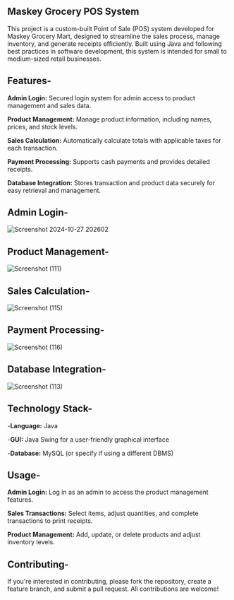 ## Maskey Grocery POS System

This project is a custom-built Point of Sale (POS) system developed for Maskey Grocery Mart, designed to streamline the sales process, manage inventory, and generate receipts efficiently. Built using Java and following best practices in software development, this system is intended for small to medium-sized retail businesses.

## Features-

**Admin Login:** Secured login system for admin access to product management and sales data.

**Product Management:** Manage product information, including names, prices, and stock levels.

**Sales Calculation:** Automatically calculate totals with applicable taxes for each transaction.

**Payment Processing:** Supports cash payments and provides detailed receipts.

**Database Integration:** Stores transaction and product data securely for easy retrieval and management.


## Admin Login-

![Screenshot 2024-10-27 202602](https://github.com/user-attachments/assets/b3726517-ad9a-4f20-814e-a64cd28966be)

## Product Management-

![Screenshot (111)](https://github.com/user-attachments/assets/14a40a8f-6cf1-4caa-930c-04ffb59bc102)

## Sales Calculation-

![Screenshot (115)](https://github.com/user-attachments/assets/78cee033-0706-4c71-b5c3-25287ea3f770)

## Payment Processing-

![Screenshot (116)](https://github.com/user-attachments/assets/07f28c96-a473-4c19-adfb-d38224739c31)

## Database Integration-

![Screenshot (113)](https://github.com/user-attachments/assets/0774507a-edf8-4b2d-9d56-f5208e789dea)

## Technology Stack-

-**Language:** Java

-**GUI:** Java Swing for a user-friendly graphical interface

-**Database:** MySQL (or specify if using a different DBMS)

## Usage-

**Admin Login:** Log in as an admin to access the product management features.

**Sales Transactions:** Select items, adjust quantities, and complete transactions to print receipts.

**Product Management:** Add, update, or delete products and adjust inventory levels.

## Contributing-

If you're interested in contributing, please fork the repository, create a feature branch, and submit a pull request. All contributions are welcome!








